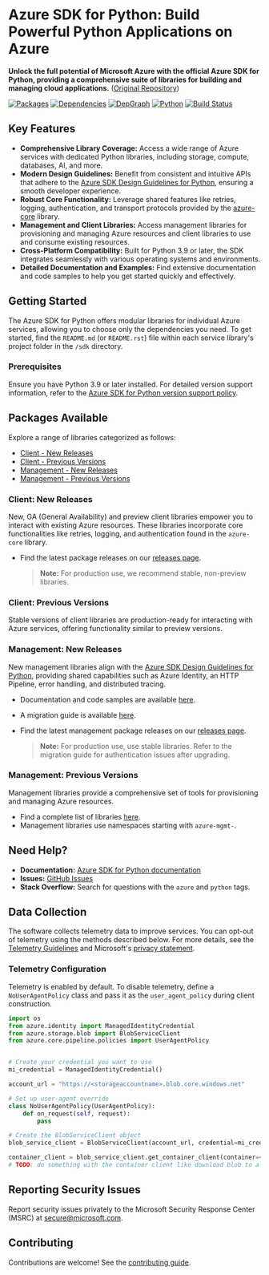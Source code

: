 # Azure SDK for Python: Build Powerful Python Applications on Azure

**Unlock the full potential of Microsoft Azure with the official Azure SDK for Python, providing a comprehensive suite of libraries for building and managing cloud applications.** ([Original Repository](https://github.com/Azure/azure-sdk-for-python))

[![Packages](https://img.shields.io/badge/packages-latest-blue.svg)](https://azure.github.io/azure-sdk/releases/latest/python.html) [![Dependencies](https://img.shields.io/badge/dependency-report-blue.svg)](https://azuresdkartifacts.blob.core.windows.net/azure-sdk-for-python/dependencies/dependencies.html) [![DepGraph](https://img.shields.io/badge/dependency-graph-blue.svg)](https://azuresdkartifacts.blob.core.windows.net/azure-sdk-for-python/dependencies/dependencyGraph/index.html) [![Python](https://img.shields.io/pypi/pyversions/azure-core.svg?maxAge=2592000)](https://pypi.python.org/pypi/azure/) [![Build Status](https://dev.azure.com/azure-sdk/public/_apis/build/status/python/python%20-%20core%20-%20ci?branchName=main)](https://dev.azure.com/azure-sdk/public/_build/latest?definitionId=458&branchName=main)

## Key Features

*   **Comprehensive Library Coverage:** Access a wide range of Azure services with dedicated Python libraries, including storage, compute, databases, AI, and more.
*   **Modern Design Guidelines:** Benefit from consistent and intuitive APIs that adhere to the [Azure SDK Design Guidelines for Python](https://azure.github.io/azure-sdk/python/guidelines/), ensuring a smooth developer experience.
*   **Robust Core Functionality:** Leverage shared features like retries, logging, authentication, and transport protocols provided by the [azure-core](https://github.com/Azure/azure-sdk-for-python/blob/main/sdk/core/azure-core) library.
*   **Management and Client Libraries:** Access management libraries for provisioning and managing Azure resources and client libraries to use and consume existing resources.
*   **Cross-Platform Compatibility:** Built for Python 3.9 or later, the SDK integrates seamlessly with various operating systems and environments.
*   **Detailed Documentation and Examples:** Find extensive documentation and code samples to help you get started quickly and effectively.

## Getting Started

The Azure SDK for Python offers modular libraries for individual Azure services, allowing you to choose only the dependencies you need. To get started, find the `README.md` (or `README.rst`) file within each service library's project folder in the `/sdk` directory.

### Prerequisites

Ensure you have Python 3.9 or later installed. For detailed version support information, refer to the [Azure SDK for Python version support policy](https://github.com/Azure/azure-sdk-for-python/wiki/Azure-SDKs-Python-version-support-policy).

## Packages Available

Explore a range of libraries categorized as follows:

*   [Client - New Releases](#client-new-releases)
*   [Client - Previous Versions](#client-previous-versions)
*   [Management - New Releases](#management-new-releases)
*   [Management - Previous Versions](#management-previous-versions)

### Client: New Releases

New, GA (General Availability) and preview client libraries empower you to interact with existing Azure resources. These libraries incorporate core functionalities like retries, logging, and authentication found in the `azure-core` library.

*   Find the latest package releases on our [releases page](https://azure.github.io/azure-sdk/releases/latest/index.html#python).

    > **Note:** For production use, we recommend stable, non-preview libraries.

### Client: Previous Versions

Stable versions of client libraries are production-ready for interacting with Azure services, offering functionality similar to preview versions.

### Management: New Releases

New management libraries align with the [Azure SDK Design Guidelines for Python](https://azure.github.io/azure-sdk/python/guidelines/), providing shared capabilities such as Azure Identity, an HTTP Pipeline, error handling, and distributed tracing.

*   Documentation and code samples are available [here](https://aka.ms/azsdk/python/mgmt).
*   A migration guide is available [here](https://github.com/Azure/azure-sdk-for-python/blob/main/doc/sphinx/mgmt_quickstart.rst#migration-guide).
*   Find the latest management package releases on our [releases page](https://azure.github.io/azure-sdk/releases/latest/mgmt/python.html).

    > **Note:** For production use, use stable libraries. Refer to the migration guide for authentication issues after upgrading.

### Management: Previous Versions

Management libraries provide a comprehensive set of tools for provisioning and managing Azure resources.

*   Find a complete list of libraries [here](https://azure.github.io/azure-sdk/releases/latest/all/python.html).
*   Management libraries use namespaces starting with `azure-mgmt-`.

## Need Help?

*   **Documentation:** [Azure SDK for Python documentation](https://aka.ms/python-docs)
*   **Issues:** [GitHub Issues](https://github.com/Azure/azure-sdk-for-python/issues)
*   **Stack Overflow:** Search for questions with the `azure` and `python` tags.

## Data Collection

The software collects telemetry data to improve services. You can opt-out of telemetry using the methods described below. For more details, see the [Telemetry Guidelines](https://azure.github.io/azure-sdk/general_azurecore.html#telemetry-policy) and Microsoft's [privacy statement](https://go.microsoft.com/fwlink/?LinkID=824704).

### Telemetry Configuration

Telemetry is enabled by default. To disable telemetry, define a `NoUserAgentPolicy` class and pass it as the `user_agent_policy` during client construction.

```python
import os
from azure.identity import ManagedIdentityCredential
from azure.storage.blob import BlobServiceClient
from azure.core.pipeline.policies import UserAgentPolicy


# Create your credential you want to use
mi_credential = ManagedIdentityCredential()

account_url = "https://<storageaccountname>.blob.core.windows.net"

# Set up user-agent override
class NoUserAgentPolicy(UserAgentPolicy):
    def on_request(self, request):
        pass

# Create the BlobServiceClient object
blob_service_client = BlobServiceClient(account_url, credential=mi_credential, user_agent_policy=NoUserAgentPolicy())

container_client = blob_service_client.get_container_client(container=<container_name>) 
# TODO: do something with the container client like download blob to a file
```

## Reporting Security Issues

Report security issues privately to the Microsoft Security Response Center (MSRC) at <secure@microsoft.com>.

## Contributing

Contributions are welcome! See the [contributing guide](https://github.com/Azure/azure-sdk-for-python/blob/main/CONTRIBUTING.md).